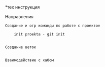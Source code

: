 *тех инструкция

Направления

    Создание и огр команды по работе с проектоv

        init proekta - git init


    Создание веток


    Взаимодействие с хабом



